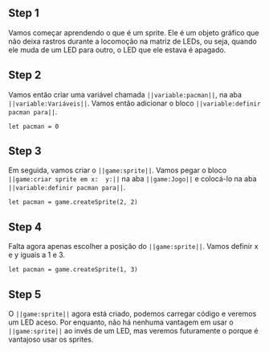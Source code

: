 

## Step 1

Vamos começar aprendendo o que é um sprite. Ele é um objeto gráfico que não 
deixa rastros durante a locomoção na matriz de LEDs, ou seja, quando ele 
muda de um LED para outro, o LED que ele estava é apagado.

## Step 2

Vamos então criar uma variável chamada ``||variable:pacman||``, na aba 
``||variable:Variáveis||``. Vamos então adicionar o bloco
 ``||variable:definir pacman para||``.

```blocks
let pacman = 0
```

## Step 3

Em seguida, vamos criar o ``||game:sprite||``. Vamos pegar o bloco
 ``||game:criar sprite em x:  y:||`` na aba ``||game:Jogo||`` e colocá-lo 
 na aba ``||variable:definir pacman para||``.

```blocks
let pacman = game.createSprite(2, 2)
```


## Step 4

Falta agora apenas escolher a posição do ``||game:sprite||``. Vamos definir 
x e y iguais a 1 e 3. 

```blocks
let pacman = game.createSprite(1, 3)
```


## Step 5

O  ``||game:sprite||`` agora está criado, podemos carregar 
código e veremos um LED aceso. Por enquanto, não há nenhuma vantagem em usar 
o  ``||game:sprite||`` ao invés de um LED, mas veremos futuramente o porque 
é vantajoso usar os sprites.